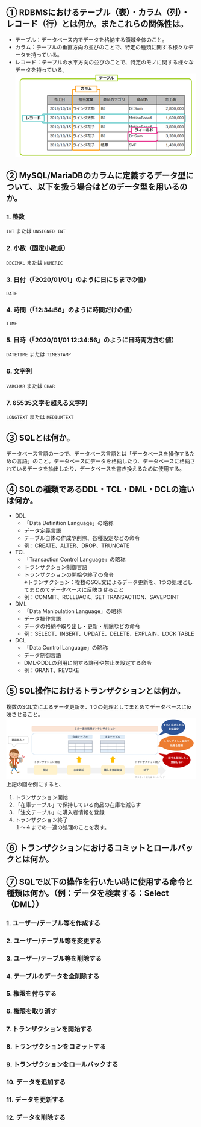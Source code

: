 ## ① RDBMSにおけるテーブル（表）・カラム（列）・レコード（行）とは何か。またこれらの関係性は。

* テーブル：データベース内でデータを格納する領域全体のこと。
* カラム：テーブルの垂直方向の並びのことで、特定の種類に関する様々なデータを持っている。
* レコード：テーブルの水平方向の並びのことで、特定のモノに関する様々なデータを持っている。  
![Alt text](../img/06-2_1.png)

## ② MySQL/MariaDBのカラムに定義するデータ型について、以下を扱う場合はどのデータ型を用いるのか。

### 1. 整数

`INT` または `UNSIGNED INT`

### 2. 小数（固定小数点）

`DECIMAL` または `NUMERIC`

### 3. 日付（「2020/01/01」のように日にちまでの値）

`DATE`

### 4. 時間（「12:34:56」のように時間だけの値）

`TIME`

### 5. 日時（「2020/01/01 12:34:56」のように日時両方含む値）

`DATETIME` または `TIMESTAMP`

### 6. 文字列

`VARCHAR` または `CHAR`

### 7. 65535文字を超える文字列

`LONGTEXT` または `MEDIUMTEXT`

## ③ SQLとは何か。

データベース言語の一つで、データベース言語とは「データベースを操作するための言語」のこと。データベースにデータを格納したり、データベースに格納されているデータを抽出したり、データベースを書き換えるために使用する。

## ④ SQLの種類であるDDL・TCL・DML・DCLの違いは何か。

* DDL
  * 「Data Definition Language」の略称
  * データ定義言語
  * テーブル自体の作成や削除、各種設定などの命令
  * 例：CREATE、ALTER、DROP、TRUNCATE
* TCL
  * 「Transaction Control Language」の略称
  * トランザクション制御言語
  * トランザクションの開始や終了の命令  
  ※トランザクション：複数のSQL文によるデータ更新を、1つの処理としてまとめてデータベースに反映させること
  * 例：COMMIT、ROLLBACK、SET TRANSACTION、SAVEPOINT
* DML
  * 「Data Manipulation Language」の略称
  * データ操作言語
  * データの格納や取り出し・更新・削除などの命令
  * 例：SELECT、INSERT、UPDATE、DELETE、EXPLAIN、LOCK TABLE
* DCL
  * 「Data Control Language」の略称
  * データ制御言語
  * DMLやDDLの利用に関する許可や禁止を設定する命令
  * 例：GRANT、REVOKE

## ⑤ SQL操作におけるトランザクションとは何か。

複数のSQL文によるデータ更新を、1つの処理としてまとめてデータベースに反映させること。
![Alt text](../img/06-2_2.png)  
上記の図を例にすると、  
1. トランザクション開始
2. 「在庫テーブル」で保持している商品の在庫を減らす
3. 「注文テーブル」に購入者情報を登録
4. トランザクション終了  
１～４までの一連の処理のことを表す。

## ⑥ トランザクションにおけるコミットとロールバックとは何か。



## ⑦ SQLで以下の操作を行いたい時に使用する命令と種類は何か。（例：データを検索する：Select（DML））

### 1. ユーザー/テーブル等を作成する
### 2. ユーザー/テーブル等を変更する
### 3. ユーザー/テーブル等を削除する
### 4. テーブルのデータを全削除する
### 5. 権限を付与する
### 6. 権限を取り消す
### 7. トランザクションを開始する
### 8. トランザクションをコミットする
### 9. トランザクションをロールバックする
### 10. データを追加する
### 11. データを更新する
### 12. データを削除する